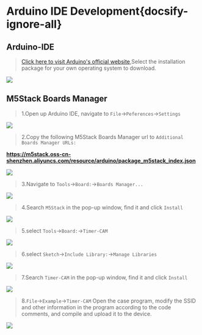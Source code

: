 # Arduino IDE Development{docsify-ignore-all}

## Arduino-IDE

>[Click here to visit Arduino's official website](https://www.arduino.cc/en/Main/Software),Select the installation package for your own operating system to download.

<img src="assets/img/related_documents/Arduino_IDE/Arduino_install.webp">

## M5Stack Boards Manager

>1.Open up Arduino IDE, navigate to `File`->`Peferences`->`Settings`

<img src="assets/img/related_documents/Arduino_IDE/Arduino_1.webp">

>2.Copy the following M5Stack Boards Manager url to `Additional Boards Manager URLs:`

**https://m5stack.oss-cn-shenzhen.aliyuncs.com/resource/arduino/package_m5stack_index.json**

<img src="assets/img/related_documents/Arduino_IDE/arduino_board_config.webp">

>3.Navigate to `Tools`->`Board:`->`Boards Manager...`

<img src="assets/img/related_documents/Arduino_IDE/board_manage.webp">

>4.Search `M5Stack` in the pop-up window, find it and  click `Install`

<img src="assets/img/related_documents/Arduino_IDE/search_M5STACK.webp">

>5.select `Tools`->`Board:`->`Timer-CAM`
 
<img src="assets\img\quick_start\timer_cam\timercam_arduino_01.webp">

>6.select `Sketch`->`Include Library:`->`Manage Libraries`

<img src="assets/img/related_documents/Arduino_IDE/manage_libraries.webp">

>7.Search `Timer-CAM` in the pop-up window, find it and  click `Install`

<img src="assets\img\quick_start\timer_cam\timercam_arduino_02.webp">

>8.`File`->`Example`->`Timer-CAM` Open the case program, modify the SSID and other information in the program according to the code comments, and compile and upload it to the device.

<img src="assets\img\quick_start\timer_cam\timercam_arduino_03.webp">

<script>

   anchor_search();
   scrollFunc();

</script>